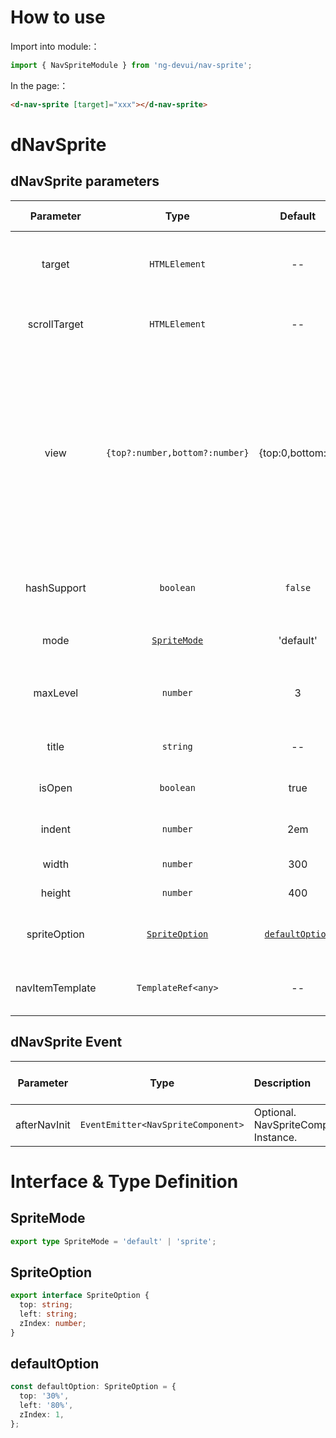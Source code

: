# How to use

Import into module:：

```ts
import { NavSpriteModule } from 'ng-devui/nav-sprite';
```

In the page:：

```html
<d-nav-sprite [target]="xxx"></d-nav-sprite>
```

# dNavSprite

## dNavSprite parameters

|    Parameter    |              Type               |              Default              | Description                                                                                                                                                                  | Jump to Demo                |
| :-------------: | :-----------------------------: | :-------------------------------: | :--------------------------------------------------------------------------------------------------------------------------------------------------------------------------- | --------------------------- |
|     target      |          `HTMLElement`          |                --                 | Required. Location of the generated directory                                                                                                                                | [Basic usage](demo#basic)   |
|  scrollTarget   |          `HTMLElement`          |                --                 | Optional. Specifies the scrolling container.                                                                                                                                 | [Scroll Usage](demo#scroll) |
|      view       | `{top?:number,bottom?:number}`  |         {top:0,bottom:0}          | Optional. It is used to adjust the visible region, for example, the head with a fixed position on the top. The value corresponds to the height of the blocked top or bottom. | [Scroll Usage](demo#scroll) |
|   hashSupport   |            `boolean`            |              `false`              | Optional. Specifies whether to support anchors                                                                                                                               | --                          |
|      mode       |   [`SpriteMode`](#SpriteMode)   |             'default'             | Optional. mode`default \| sprite`                                                                                                                                            | [mode](demo#sprite)         |
|    maxLevel     |            `number`             |                 3                 | Optional. Maximum level of the generated directory                                                                                                                           | [maxLevel](demo#sprite)     |
|      title      |            `string`             |                --                 | Optional. Title of Navigation                                                                                                                                                | [title](demo#basic)         |
|     isOpen      |            `boolean`            |               true                | Optional. sprite mode. open menu                                                                                                                                             | --                          |
|     indent      |            `number`             |                2em                | Optional. indent 2 placeholders                                                                                                                                              | --                          |
|      width      |            `number`             |                300                | Optional. width                                                                                                                                                              | [width](demo#sprite)        |
|     height      |            `number`             |                400                | Optional. height                                                                                                                                                             | [height](demo#sprite)       |
|  spriteOption   | [`SpriteOption`](#SpriteOption) | [`defaultOption`](#defaultOption) | Optional. sprite mode initial position                                                                                                                                       | [options](demo#sprite)      |
| navItemTemplate |       `TemplateRef<any>`        |                --                 | Optional. Single Catalog Template                                                                                                                                            | [template ](demo#sprite)    |

## dNavSprite Event

|  Parameter   |                Type                | Description                            | Jump to Demo            |
| :----------: | :--------------------------------: | :------------------------------------- | ----------------------- |
| afterNavInit | `EventEmitter<NavSpriteComponent>` | Optional. NavSpriteComponent Instance. | [精灵用法](demo#sprite) |

# Interface & Type Definition

## SpriteMode

```ts
export type SpriteMode = 'default' | 'sprite';
```

## SpriteOption

```ts
export interface SpriteOption {
  top: string;
  left: string;
  zIndex: number;
}
```

## defaultOption

```ts
const defaultOption: SpriteOption = {
  top: '30%',
  left: '80%',
  zIndex: 1,
};
```
